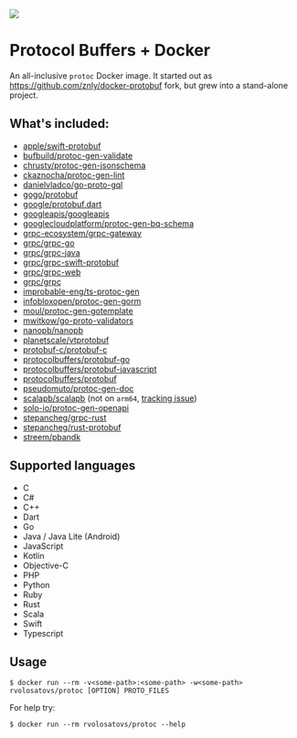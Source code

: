 ![](https://github.com/rvolosatovs/docker-protobuf/actions/workflows/dockerimage.yml/badge.svg)

# Protocol Buffers + Docker
An all-inclusive `protoc` Docker image.
It started out as https://github.com/znly/docker-protobuf fork, but grew into a stand-alone project.

## What's included:
- [apple/swift-protobuf](https://github.com/apple/swift-protobuf)
- [bufbuild/protoc-gen-validate](https://github.com/bufbuild/protoc-gen-validate)
- [chrusty/protoc-gen-jsonschema](https://github.com/chrusty/protoc-gen-jsonschema)
- [ckaznocha/protoc-gen-lint](https://github.com/ckaznocha/protoc-gen-lint)
- [danielvladco/go-proto-gql](https://github.com/danielvladco/go-proto-gql)
- [gogo/protobuf](https://github.com/gogo/protobuf)
- [google/protobuf.dart](https://github.com/google/protobuf.dart)
- [googleapis/googleapis](https://github.com/googleapis/googleapis)
- [googlecloudplatform/protoc-gen-bq-schema](https://github.com/googlecloudplatform/protoc-gen-bq-schema)
- [grpc-ecosystem/grpc-gateway](https://github.com/grpc-ecosystem/grpc-gateway)
- [grpc/grpc-go](https://github.com/grpc/grpc-go)
- [grpc/grpc-java](https://github.com/grpc/grpc-java)
- [grpc/grpc-swift-protobuf](https://github.com/grpc/grpc-swift-protobuf)
- [grpc/grpc-web](https://github.com/grpc/grpc-web)
- [grpc/grpc](https://github.com/grpc/grpc)
- [improbable-eng/ts-protoc-gen](https://github.com/improbable-eng/ts-protoc-gen)
- [infobloxopen/protoc-gen-gorm](https://github.com/infobloxopen/protoc-gen-gorm)
- [moul/protoc-gen-gotemplate](https://github.com/moul/protoc-gen-gotemplate)
- [mwitkow/go-proto-validators](https://github.com/mwitkow/go-proto-validators)
- [nanopb/nanopb](https://github.com/nanopb/nanopb)
- [planetscale/vtprotobuf](https://github.com/planetscale/vtprotobuf/)
- [protobuf-c/protobuf-c](https://github.com/protobuf-c/protobuf-c)
- [protocolbuffers/protobuf-go](https://github.com/protocolbuffers/protobuf-go)
- [protocolbuffers/protobuf-javascript](https://github.com/protocolbuffers/protobuf-javascript)
- [protocolbuffers/protobuf](https://github.com/protocolbuffers/protobuf)
- [pseudomuto/protoc-gen-doc](https://github.com/pseudomuto/protoc-gen-doc)
- [scalapb/scalapb](https://github.com/scalapb/scalapb) (not on `arm64`, [tracking issue](https://github.com/spring-projects/spring-boot/issues/33429))
- [solo-io/protoc-gen-openapi](https://github.com/solo-io/protoc-gen-openapi)
- [stepancheg/grpc-rust](https://github.com/stepancheg/grpc-rust)
- [stepancheg/rust-protobuf](https://github.com/stepancheg/rust-protobuf)
- [streem/pbandk](https://github.com/streem/pbandk)

## Supported languages
- C
- C#
- C++
- Dart
- Go
- Java / Java Lite (Android)
- JavaScript
- Kotlin
- Objective-C
- PHP
- Python
- Ruby
- Rust
- Scala
- Swift
- Typescript

## Usage
```
$ docker run --rm -v<some-path>:<some-path> -w<some-path> rvolosatovs/protoc [OPTION] PROTO_FILES
```

For help try:
```
$ docker run --rm rvolosatovs/protoc --help
```
